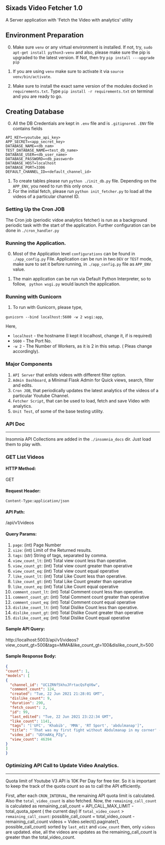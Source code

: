 ## Sixads Video Fetcher 1.0
A Server application  with 'Fetch the Video with analytics' utility

## Environment Preparation

0. Make sure `venv` or any virtual environment is installed. If not, try,
`sudo apt-get install python3-venv` and also, please make sure the pip is upgraded to
the latest version.
If Not, then try `pip install ---upgrade pip`

1. If you are using `venv` make sure to activate it via `source venv/bin/activate`.
2. Make sure to install the exact same version of the modules docked in `requirements.txt`. Type
 `pip install -r requirements.txt` on terminal and you are ready to go.


## Creating Database
0. All the DB Credentials are kept in `.env` file and is `.gitignored`. `.ENV` file contains fields
```code
API_KEY=<youtube_api_key>
APP_SECRET=<app_secret_key>
DATABASE_NAME=<db_nam>
TEST_DATABASE_NAME=<test_db_name>
DATABASE_USER=<db_user_name>
DATABASE_PASSWORD=<db_password>
DATABASE_HOST=localhost
DATABASE_PORT=3306
DEFAULT_CHANNEL_ID=<default_channel_id>
```

1. To create tables please run `python ./init_db.py` file. Depending on the `APP_ENV`, you need to run this only once.
2. For the initial fetch, please run `python init_fetcher.py` to load all the videos of a particular channel ID.

### Setting Up the Cron JOB
 The Cron job (periodic vidoe analytics fetcher) is run as a background periodic task with the start of the
 application. Further configuration can be done in `./cron_handler.py`



### Running the Application.

0. Most of the Application level `configurations` can be found in `./app_config.py` File. Application can be run
in two `DEV` or `TEST` mode, make sure to set it before running, in `./app_config.py` file as `APP_ENV` value.

3. The main application can be run via Default Python Interpreter, so to follow,
 ` python wsgi.py` would launch the application.

### Running with Gunicorn
1. To run with Gunicorn, please type,

`gunicorn --bind localhost:5600 -w 2 wsgi:app`,

Here,
- `localhost` - the hostname (I kept it localhost, change it, if is required)
- `5600` - The Port No.
- `-w 2` - The Number of Workers, as it is 2 in this setup. ( Pleas change accordingly).

### Major Components
1. `API Server` that enlists videos with different filter option.
2. `Admin Dashboard`, a Minimal Flask Admin for Quick views, search, filter and edits.
3. `Cron JOB`, that periodically updates the latest analytics of the videos of a particular Youtube Channel.
4. `Fetcher Script`, that can be used to load, fetch and save Video with analytics.
5. `Unit Test`, of some of the base testing utility.


### API Doc
-------------------------------------
Insomnia API Collections are added in the `./insomnia_docs` dir. Just load them to play with.
### GET List Videos
#### HTTP Method:
GET
#### Request Header:
```code
Content-Type:application/json
```
#### API Path:
/api/v1/videos

#### Query Params:
1. `page`: (int) Page Number
2.  `size`: (int) Limit of the Returned results.
3.  `tags`: (str) String of tags, separated by comma.
4.  `view_count_lt`: (int) Total view count less than operative.
5.  `view_count_gt`: (int) Total view count greater than operative
6.  `view_count_eq`: (int) Total view count equal operative
7.  `like_count_lt`: (int) Total Like Count less than operative.
8.  `like_count_gt`: (int) Total Like Count greater than operative
9.  `like_count_eq`: (int) Total Like Count equal operative
10. `comment_count_lt`: (int) Total Comment count less than operative.
11. `comment_count_gt`: (int) Total Comment count greater than operative
12. `comment_count_eq`: (int) Total Comment count equal operative
13. `dislike_count_lt`: (int) Total Dislike Count less than operative.
14. `dislike_count_gt`: (int) Total Dislike Count greater than operative
15. `dislike_count_eq`: (int) Total Dislike Count equal operative

#### Sample API Query:
http://localhost:5003/api/v1/videos?view_count_gt=500&tags=MMA&like_count_gt=100&dislike_count_lt=500
#### Sample Response Body:
```json
{
"count": 1,
"models": [
{
  "channel_id": "UC1ZRNf5khuJFrtacQsFqV6w",
  "comment_count": 124,
  "created": "Tue, 22 Jun 2021 21:28:01 GMT",
  "dislike_count": 9,
  "duration": 290,
  "fetch_count": 2,
  "id": 99,
  "last_edited": "Tue, 22 Jun 2021 23:22:34 GMT",
  "like_count": 1141,
  "tags": "['UFC', 'Khabib', 'MMA', 'RT Sport', 'abdulmanap']",
  "title": "'That was my first fight without Abdulmanap in my corner' - Tagir Ulanbekov",
  "video_id": "UDtmAKq_PZg",
  "view_count": 46394
}
]
}
```

### Optimizing API Call to Update Video Analytics.
--------------------------------------------------
Quota limit of Youtube V3 API is 10K Per Day for free tier. So it is important to keep the track of the quota count so as to
call the API efficiently.

First, after each `CRON_INTERVAL`, the remaining API quota limit is calculated.
Also the `total_video_count` is also fetched.
Now, the `remaining_call_count` is calculated as
remaining_call_count = API_CALL_MAX_LIMIT - total_quota_spent ( the current day)
If `total_video_count` > `remaining_call_count`:
    possible_call_count = total_video_count -remaining_call_count
    videos = Video.select().paginate(1, possible_call_count) sorted by `last_edit` and `view_count`
    then, only `videos` are updated.
else, all the videos are updates as the remaining_call_count is greater than the total_video_count.

